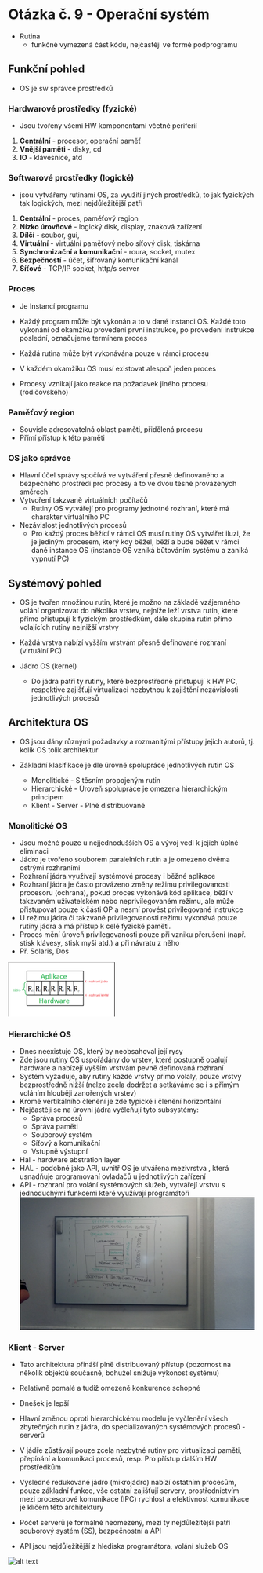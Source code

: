 # Otázka č. 9 - Operační systém

- Rutina
    -  funkčně vymezená část kódu, nejčastěji ve formě podprogramu

## Funkční pohled

- OS je sw správce prostředků

### Hardwarové prostředky (fyzické)

- Jsou tvořeny všemi HW komponentami včetně periferií

1. **Centrální** - procesor, operační paměť
2. **Vnější paměti** - disky, cd
3. **IO** - klávesnice, atd

### Softwarové prostředky (logické)

- jsou vytvářeny rutinami OS, za využití jiných prostředků, to jak fyzických tak logických, mezi nejdůležitější patří

1. **Centrální** - proces, paměťový region
2. **Nízko úrovňové** - logický disk, display, znaková zařízení
3. **Dílčí** - soubor, gui, 
4. **Virtuální** - virtuální paměťový nebo síťový disk, tiskárna 
5. **Synchronizační a komunikační** - roura, socket, mutex 
6. **Bezpečností** - účet, šifrovaný komunikační kanál
7. **Síťové** - TCP/IP socket, http/s server 

### Proces

- Je Instancí programu
- Každý program může být vykonán a to v dané instanci OS. Každé toto vykonání od okamžiku provedení první instrukce, po provedení instrukce poslední, označujeme termínem proces

- Každá rutina může být vykonávána pouze v rámci procesu
- V každém okamžiku OS musí existovat alespoň jeden proces
- Procesy vznikají jako reakce na požadavek jiného procesu (rodičovského)

### Paměťový region

- Souvisle adresovatelná oblast paměti, přidělená procesu
- Přímí přístup k této paměti

### OS jako správce

- Hlavní účel správy spočívá ve vytváření přesně definovaného a bezpečného prostředí pro procesy a to ve dvou těsně provázených směrech
- Vytvoření takzvaně virtuálních počítačů
    - Rutiny OS vytvářejí pro programy jednotné rozhraní, které má charakter virtuálního PC
- Nezávislost jednotlivých procesů 
    - Pro každý proces běžící v rámci OS musí rutiny OS vytvářet iluzi, že je jediným procesem, který kdy běžel, běží a bude běžet v rámci dané instance OS (instance OS vzniká bůtováním systému a zaniká vypnutí PC)

## Systémový pohled

- OS je tvořen množinou rutin, které je možno na základě vzájemného volání organizovat do několika vrstev, nejníže leží vrstva rutin, které přímo přistupují k fyzickým prostředkům, dále skupina rutin přímo volajících rutiny nejnižší vrstvy

- Každá vrstva nabízí vyšším vrstvám přesně definované rozhraní (virtuální PC) 

- Jádro OS (kernel)
    - Do jádra patří ty rutiny, které bezprostředně přistupují k HW PC, respektive zajišťují virtualizaci nezbytnou k zajištění nezávislosti jednotlivých procesů

## Architektura OS

- OS jsou dány různými požadavky a rozmanitými přístupy jejich autorů, tj. kolik OS tolik architektur

- Základní klasifikace je dle úrovně spolupráce jednotlivých rutin OS
    - Monolitické - S těsním propojeným rutin
    - Hierarchické - Úroveň spolupráce je omezena hierarchickým principem
    - Klient - Server - Plně distribuované 

### Monolitické OS

- Jsou možné pouze u nejjednodušších OS a vývoj vedl k jejich úplné eliminaci
- Jádro je tvořeno souborem paralelních rutin a je omezeno dvěma ostrými rozhraními
- Rozhraní jádra využívají systémové procesy i běžné aplikace
- Rozhraní jádra je často provázeno změny režimu privilegovanosti procesoru (ochrana), pokud proces vykonává kód aplikace, běží v takzvaném uživatelském nebo neprivilegovaném režimu, ale může přistupovat pouze k části OP a nesmí provést privilegované instrukce
- U režimu jádra či takzvané privilegovanosti režimu vykonává pouze rutiny jádra a má přístup k celé fyzické paměti.
- Proces mění úroveň privilegovanosti pouze při vzniku přerušení (např. stisk klávesy, stisk myši atd.) a při návratu z něho
- Př. Solaris, Dos

![Mono](img/9/monoliticke.png)


### Hierarchické OS

- Dnes neexistuje OS, který by neobsahoval její rysy
- Zde jsou rutiny OS uspořádány do vrstev, které postupně obalují hardware a nabízejí vyšším vrstvám pevně definovaná rozhraní 
- Systém vyžaduje, aby rutiny každé vrstvy přímo volaly, pouze vrstvy bezprostředně nižší (nelze zcela dodržet a setkáváme se i s přímým voláním hlouběji zanořených vrstev)
- Kromě vertikálního členění je zde typické i členění horizontální 
- Nejčastěji se na úrovni jádra vyčleňují tyto subsystémy:
    - Správa procesů
    - Správa paměti 
    - Souborový systém
    - Síťový a komunikační 
    - Vstupně výstupní 
- Hal - hardware abstration layer
- HAL - podobné jako API, uvnitř OS je utvářena mezivrstva , která usnadňuje programovaní ovladačů u jednotlivých zařízení 
- API - rozhraní pro volání systémových služeb, vytvářejí vrstvu s jednoduchými funkcemi které využívají programátoři
![Hiear](img/9/hierarchicke.png)

### Klient - Server

- Tato architektura přináší plně distribuovaný přístup (pozornost na několik objektů současně, bohužel snižuje výkonost systému)
- Relativně pomalé a tudíž omezeně konkurence schopné 
- Dnešek je lepší 

- Hlavní změnou oproti hierarchickému modelu je vyčlenění všech zbytečných rutin z jádra, do specializovaných systémových procesů - serverů 
- V jádře zůstávají pouze zcela nezbytné rutiny pro virtualizaci paměti, přepínání a komunikaci procesů, resp. Pro přístup dalším HW prostředkům
- Výsledné redukované jádro (mikrojádro) nabízí ostatním procesům, pouze základní funkce, vše ostatní zajišťují servery, prostřednictvím mezi procesorové komunikace (IPC) rychlost a efektivnost komunikace je klíčem této architektury
- Počet serverů je formálně neomezený, mezi ty nejdůležitější patří souborový systém (SS), bezpečnostní a API
- API jsou nejdůležitější z hlediska programátora, volání služeb OS 

![alt text](img/9/klientserver.png)